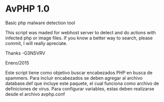 # AvPHP 1.0
Basic php malware detection tool

This script was maded for webhost server to detect and do actions with infected php or image files.
If you know a better way to search, please commit, I will really apreciate.

Thanks
-G3NSVRV

Enero/2015

Este script tiene como objetivo buscar encabezados PHP en busca de spammers. Para incluir encabezados se deben agregar al archivo database.def que incluye este paquete, el cual funciona como archivo de definiciones de virus. Para configurar variables, estas deben realizarse desde el archivo avphp.conf
